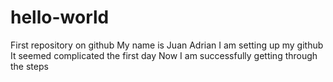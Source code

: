 # hello-world
First repository on github
My name is Juan Adrian
I am setting up my github
It seemed complicated the first day
Now I am successfully getting through the steps
